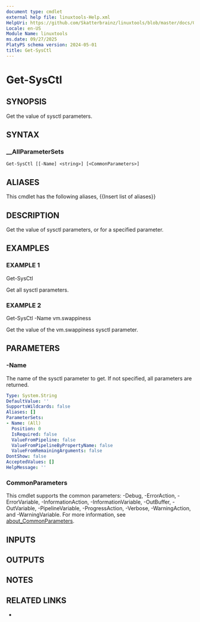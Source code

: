 ```yaml
---
document type: cmdlet
external help file: linuxtools-Help.xml
HelpUri: https://github.com/Skatterbrainz/linuxtools/blob/master/docs/Get-SysCtl.md
Locale: en-US
Module Name: linuxtools
ms.date: 09/27/2025
PlatyPS schema version: 2024-05-01
title: Get-SysCtl
---
```


# Get-SysCtl

## SYNOPSIS

Get the value of sysctl parameters.

## SYNTAX

### __AllParameterSets

```
Get-SysCtl [[-Name] <string>] [<CommonParameters>]
```

## ALIASES

This cmdlet has the following aliases,
  {{Insert list of aliases}}

## DESCRIPTION

Get the value of sysctl parameters, or for a specified parameter.

## EXAMPLES

### EXAMPLE 1

Get-SysCtl

Get all sysctl parameters.

### EXAMPLE 2

Get-SysCtl -Name vm.swappiness

Get the value of the vm.swappiness sysctl parameter.

## PARAMETERS

### -Name

The name of the sysctl parameter to get.
If not specified, all parameters are returned.

```yaml
Type: System.String
DefaultValue: ''
SupportsWildcards: false
Aliases: []
ParameterSets:
- Name: (All)
  Position: 0
  IsRequired: false
  ValueFromPipeline: false
  ValueFromPipelineByPropertyName: false
  ValueFromRemainingArguments: false
DontShow: false
AcceptedValues: []
HelpMessage: ''
```

### CommonParameters

This cmdlet supports the common parameters: -Debug, -ErrorAction, -ErrorVariable,
-InformationAction, -InformationVariable, -OutBuffer, -OutVariable, -PipelineVariable,
-ProgressAction, -Verbose, -WarningAction, and -WarningVariable. For more information, see
[about_CommonParameters](https://go.microsoft.com/fwlink/?LinkID=113216).

## INPUTS

## OUTPUTS

## NOTES

## RELATED LINKS

- [](https://github.com/Skatterbrainz/linuxtools/blob/master/docs/Get-SysCtl.md)
